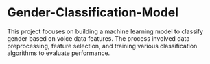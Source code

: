 # Gender-Classification-Model
This project focuses on building a machine learning model to classify gender based on voice data features. The process involved data preprocessing, feature selection, and training various classification algorithms to evaluate performance.
